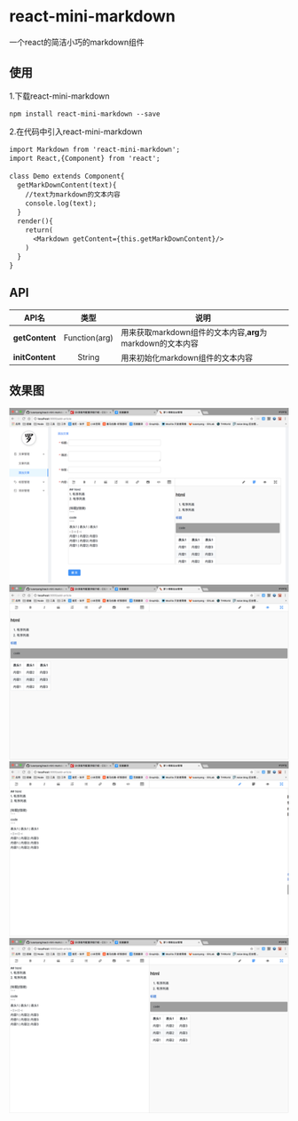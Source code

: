 # react-mini-markdown
一个react的简洁小巧的markdown组件

## 使用
1.下载react-mini-markdown
```
npm install react-mini-markdown --save
```
2.在代码中引入react-mini-markdown
```
import Markdown from 'react-mini-markdown';
import React,{Component} from 'react';

class Demo extends Component{
  getMarkDownContent(text){
    //text为markdown的文本内容
    console.log(text);
  }
  render(){
    return(
      <Markdown getContent={this.getMarkDownContent}/>
    )
  }
}
```

## API
API名 | 类型 | 说明
-|:-:|-
**getContent** | Function(arg)| 用来获取markdown组件的文本内容,**arg**为markdown的文本内容
**initContent** | String| 用来初始化markdown组件的文本内容


## 效果图

![实际项目应用图](/source/1.png)
![全屏编辑](/source/2.png)
![全屏预览](/source/3.png)
![全屏编辑和预览](/source/4.png)
